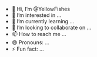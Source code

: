 - 👋 Hi, I’m @YellowFishes
- 👀 I’m interested in ...
- 🌱 I’m currently learning ...
- 💞️ I’m looking to collaborate on ...
- 📫 How to reach me ...
- 😄 Pronouns: ...
- ⚡ Fun fact: ...

<!---
YellowFishes/YellowFishes is a ✨ special ✨ repository because its `README.md` (this file) appears on your GitHub profile.
You can click the Preview link to take a look at your changes.
--->
